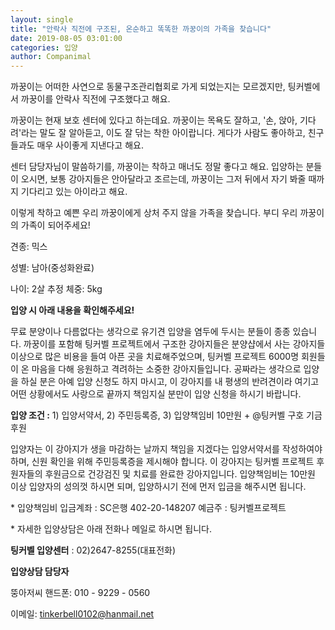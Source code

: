 ```yaml
---
layout: single
title: "안락사 직전에 구조된, 온순하고 똑똑한 까꿍이의 가족을 찾습니다"
date: 2019-08-05 03:01:00
categories: 입양
author: Companimal
---
```


까꿍이는 어떠한 사연으로 동물구조관리협회로 가게 되었는지는 모르겠지만, 팅커벨에서 까꿍이를 안락사 직전에 구조했다고 해요.

까꿍이는 현재 보호 센터에 있다고 하는데요. 까꿍이는 목욕도 잘하고, '손, 앉아, 기다려'라는 말도 잘 알아듣고, 이도 잘 닦는 착한 아이랍니다. 게다가 사람도 좋아하고, 친구들과도 매우 사이좋게 지낸다고 해요.

센터 담당자님이 말씀하기를, 까꿍이는 착하고 매너도 정말 좋다고 해요. 입양하는 분들이 오시면, 보통 강아지들은 안아달라고 조르는데, 까꿍이는 그저 뒤에서 자기 봐줄 때까지 기다리고 있는 아이라고 해요.

이렇게 착하고 예쁜 우리 까꿍이에게 상처 주지 않을 가족을 찾습니다. 부디 우리 까꿍이의 가족이 되어주세요!

견종: 믹스

성별: 남아(중성화완료)

나이: 2살 추정 체중: 5kg

**입양 시 아래 내용을 확인해주세요!**

무료 분양이나 다름없다는 생각으로 유기견 입양을 염두에 두시는 분들이 종종 있습니다. 까꿍이를 포함해 팅커벨 프로젝트에서 구조한 강아지들은 분양샵에서 사는 강아지들 이상으로 많은 비용을 들여 아픈 곳을 치료해주었으며, 팅커벨 프로젝트 6000명 회원들이 온 마음을 다해 응원하고 격려하는 소중한 강아지들입니다. 공짜라는 생각으로 입양을 하실 분은 아예 입양 신청도 하지 마시고, 이 강아지를 내 평생의 반려견이라 여기고 어떤 상황에서도 사랑으로 끝까지 책임지실 분만이 입양 신청을 하시기 바랍니다.

**입양 조건 :** 1) 입양서약서, 2) 주민등록증, 3) 입양책임비 10만원 + @팅커벨 구호 기금 후원

입양자는 이 강아지가 생을 마감하는 날까지 책임을 지겠다는 입양서약서를 작성하여야 하며, 신원 확인을 위해 주민등록증을 제시해야 합니다. 이 강아지는 팅커벨 프로젝트 후원자들의 후원금으로 건강검진 및 치료를 완료한 강아지입니다. 입양책임비는 10만원 이상 입양자의 성의껏 하시면 되며, 입양하시기 전에 먼저 입금을 해주시면 됩니다.

\* 입양책임비 입금계좌 : SC은행 402-20-148207 예금주 : 팅커벨프로젝트

\* 자세한 입양상담은 아래 전화나 메일로 하시면 됩니다.

**팅커벨 입양센터** : 02)2647-8255(대표전화)

**입양상담 담당자**

뚱아저씨 핸드폰: 010 - 9229 - 0560

이메일: tinkerbell0102@hanmail.net
